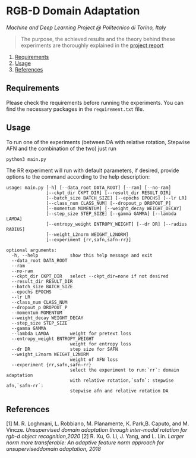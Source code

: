 # RGB-D Domain Adaptation
_Machine and Deep Learning Project @ Politecnico di Torino, Italy_

> The purpose, the achieved results and the theory behind these experiments are thoroughly explained in the [project report](#)

1. [Requirements](#requirements)
2. [Usage](#usage)
3. [References](#references)

## Requirements
Please check the requirements before running the experiments. You can find the necessary packages in the `requirement.txt` file.

## Usage
To run one of the experiments (between DA with relative rotation, Stepwise AFN and the combination of the two) just run

```bash
python3 main.py
```
The RR experiment will run with default parameters, if desired, provide options to the command according to the help description:

```
usage: main.py [-h] [--data_root DATA_ROOT] [--ram] [--no-ram]
               [--ckpt_dir CKPT_DIR] [--result_dir RESULT_DIR]
               [--batch_size BATCH_SIZE] [--epochs EPOCHS] [--lr LR]
               [--class_num CLASS_NUM] [--dropout_p DROPOUT_P]
               [--momentum MOMENTUM] [--weight_decay WEIGHT_DECAY]
               [--step_size STEP_SIZE] [--gamma GAMMA] [--lambda LAMDA]
               [--entropy_weight ENTROPY_WEIGHT] [--dr DR] [--radius RADIUS]
               [--weight_L2norm WEIGHT_L2NORM]
               [--experiment {rr,safn,safn-rr}]

optional arguments:
  -h, --help            show this help message and exit
  --data_root DATA_ROOT
  --ram
  --no-ram
  --ckpt_dir CKPT_DIR   select --ckpt_dir=none if not desired
  --result_dir RESULT_DIR
  --batch_size BATCH_SIZE
  --epochs EPOCHS
  --lr LR
  --class_num CLASS_NUM
  --dropout_p DROPOUT_P
  --momentum MOMENTUM
  --weight_decay WEIGHT_DECAY
  --step_size STEP_SIZE
  --gamma GAMMA
  --lambda LAMDA        weight for pretext loss
  --entropy_weight ENTROPY_WEIGHT
                        weight for entropy loss
  --dr DR               step size for SAFN
  --weight_L2norm WEIGHT_L2NORM
                        weight of AFN loss
  --experiment {rr,safn,safn-rr}
                        select the experiment to run:`rr`: domain adaptation
                        with relative rotation,`safn`: stepwise afn,`safn-rr`:
                        stepwise afn and relative rotation DA
```

## References

[1] M.  R.  Loghmani,  L.  Robbiano,  M.  Planamente,  K.  Park,B.  Caputo,  and  M.  Vincze. _Unsupervised  domain  adaptation through inter-modal rotation for rgb-d object recognition,2020_
[2] R. Xu, G. Li, J. Yang, and L. Lin. _Larger norm more transferable: An adaptive feature norm approach for unsuperviseddomain adaptation, 2018_
